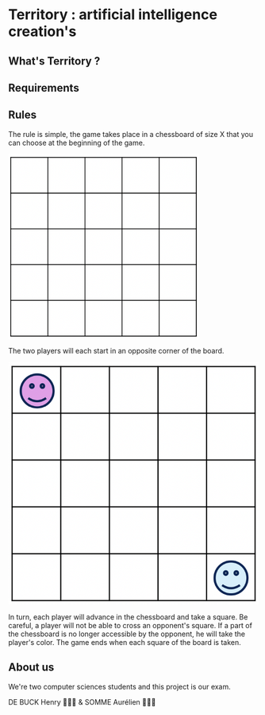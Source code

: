 # Territory : artificial intelligence creation's

## What's Territory ?

## Requirements

## Rules
The rule is simple, the game takes place in a chessboard of size X that you can choose at the beginning of the game.

<img src="https://github.com/YRNEHENRY/AI_Project/blob/main/assets/Screenshot%202022-09-20%20at%205.41.02%20PM.png" width="385px" align="center">

The two players will each start in an opposite corner of the board.

![StartingGame](https://github.com/YRNEHENRY/AI_Project/blob/main/assets/Screenshot%202022-09-20%20at%205.48.22%20PM.png "Starting a game") 

In turn, each player will advance in the chessboard and take a square. Be careful, a player will not be able to cross an opponent's square.
If a part of the chessboard is no longer accessible by the opponent, he will take the player's color.
    The game ends when each square of the board is taken.

> 

## About us
We're two computer sciences students and this project is our exam.

DE BUCK Henry 👨🏼‍💻 & SOMME Aurélien 👨🏻‍💻

